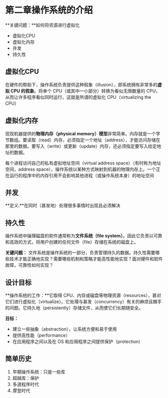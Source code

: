 # 第二章操作系统的介绍

**关键问题：**如何将资源进行虚拟化

* 虚拟化CPU
* 虚拟化内存
* 并发
* 持久性



## 虚拟化CPU

在硬件的帮助下，操作系统负责提供这种假象（illusion），即系统拥有非常多的**虚拟 CPU 的假象**。将单个 CPU（或其中一小部分）转换为看似无限数量的 CPU，从而让许多程序看似同时运行，这就是所谓的虚拟化 CPU（virtualizing the CPU）

## 虚拟化内存

现现机器提供的**物理内存（physical memory）模型**非常简单。内存就是一个字节数组。要读取（read）内存，必须指定一个地址（address），才能访问存储在那里的数据。要写入（write）或更新（update）内存，还必须指定要写入给定地址的数据。

每个进程访问自己的私有虚拟地址空间（virtual address space）（有时称为地址空间，address space），操作系统以某种方式映射到机器的物理内存上。一个正在运行的程序中的内存引用不会影响其他进程（或操作系统本身）的地址空间

## 并发

**定义:**在同时（甚发地）处理很多事情时出现且必须解决



## 持久性

操作系统中操理磁盘的软件通常称为**文件系统（file system）**。因此它负责以可靠和高效的方式，将用户创建的任何文件（file）存储在系统的磁盘上。

**关键问题：** 文件系统是操作系统的一部分，负责管理持久的数据。持久性需要哪些技术才能正确地实现？需要哪些机制和策略才能高性能地实现？面对硬件和软件故障，可靠性如何实现？

## 设计目标

**操作系统的工作：**它取得 CPU、内存或磁盘等物理资源（resources），甚对它们进行虚拟化（virtualize）。它处理与甚发（concurrency）有关的麻烦且棘手的问题。它持久地（persistently）存储文件，从而使它们长期随安全。

**目标：**

* 建立一些抽象（abstraction），让系统方便和易于使用
* 提供高性能（performance）
* 在应用程序之间以及在 OS 和应用程序之间提供保护（protection）

## 简单历史

1. 早期操作系统：只是一些库 
2. 超越库：保护 
3. 多道程序时代 
4. 摩登时代 